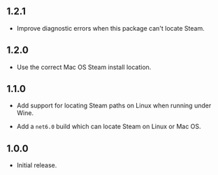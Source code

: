 ## 1.2.1

* Improve diagnostic errors when this package can't locate Steam.

## 1.2.0

* Use the correct Mac OS Steam install location.

## 1.1.0

* Add support for locating Steam paths on Linux when running under Wine.

* Add a `net6.0` build which can locate Steam on Linux or Mac OS.

## 1.0.0

* Initial release.
